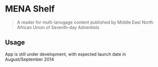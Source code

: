 # MENA Shelf

> A reader for multi-lanugage content published by Middle East North African Union of Seventh-day Adventists

## Usage

App is still under development, with expected launch date in August/September 2014
